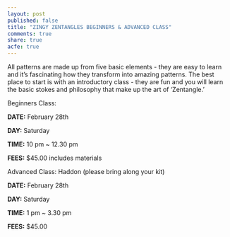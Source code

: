 ```yaml
---
layout: post
published: false
title: "ZINGY ZENTANGLES BEGINNERS & ADVANCED CLASS"
comments: true
share: true
acfe: true
---
```


All patterns are made up from five basic elements - they are easy to learn and it’s
fascinating how they transform into amazing patterns. The best place to start is with an introductory class - they are fun and you will learn the basic stokes and philosophy that make up the art of ‘Zentangle.’

Beginners Class:

**DATE:** February 28th

**DAY:** Saturday

**TIME:** 10 pm ~ 12.30 pm

**FEES:** $45.00 includes materials

Advanced Class: Haddon (please bring along your kit)

**DATE:** February 28th

**DAY:** Saturday

**TIME:** 1 pm ~ 3.30 pm

**FEES:** $45.00